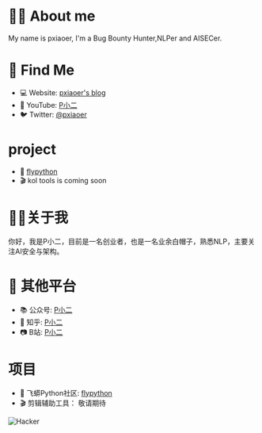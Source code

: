 # 👨‍💻 About me

My name is pxiaoer, I'm a Bug Bounty Hunter,NLPer and AISECer.

# 🧐 Find Me
* 💻 Website: [pxiaoer's blog](http://pxiaoer.blog)
* 🎥 YouTube: [P小二](https://www.youtube.com/channel/UCbyw8bPUuNgavS1WQVIjkvA)
* 🐦 Twitter: [@pxiaoer](https://twitter.com/pxiaoer)

# project
* 🐍 [flypython](http://flypython.com)
* 🎬 kol tools is coming soon

# 👨‍💻关于我

你好，我是P小二，目前是一名创业者，也是一名业余白帽子，熟悉NLP，主要关注AI安全与架构。

# 🧐 其他平台
* 📚 公众号: [P小二](https://tva1.sinaimg.cn/large/006tNbRwly1gbgye5xdxij30by0by3zb.jpg)
* 📝 知乎: [P小二](https://www.zhihu.com/people/xxg1413)
* 📷 B站: [P小二](https://space.bilibili.com/95159692)

# 项目
* 🐍 飞蟒Python社区: [flypython](http://flypython.com)
* 🎬 剪辑辅助工具： 敬请期待

![Hacker](https://i.giphy.com/media/YQitE4YNQNahy/giphy.webp)
